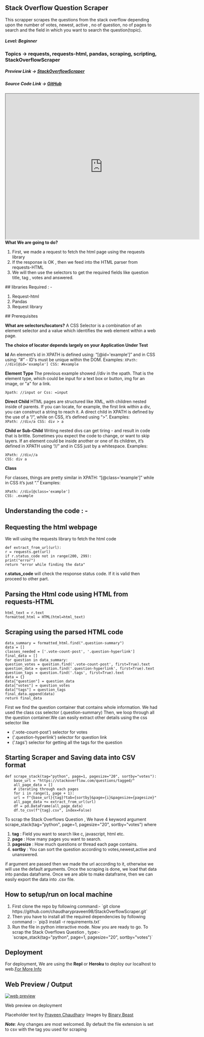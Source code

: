 ## **Stack Overflow Question Scraper**
This scrapper scrapes the questions from the stack overflow depending upon the number of votes, newest, active , no of question, no of pages to search and the field in which you want to search the question(topic).

##### Level: Beginner

<h3>Topics -> requests, requests-html, pandas, scraping, scripting, StackOverflowScraper</h3>
<h5>Preview Link -> <u><a href="https://drive.google.com/file/d/1HATnEAczmo3SlCD1ctq8nfH_QU0Mw-xc/preview">StackOverflowScraper</a></u></h5>
<h5>Source Code Link -> <u><a href="https://github.com/chaudharypraveen98/StackOverflowScraper">GitHub</a></u></h5>
<iframe src="https://drive.google.com/file/d/1HATnEAczmo3SlCD1ctq8nfH_QU0Mw-xc/preview" width="640" height="480" allow="autoplay"></iframe>
<strong>What We are going to do?</strong>
<ol>
    <li>First, we made a request to fetch the html page using the requests library</li>
    <li>If the response is OK , then we feed into the HTML parser from requests-HTML</li>
    <li>We will then use the selectors to get the required fields like question title, tag , votes and answered.</li>
</ol>
## libraries Required : - 
<ol>
    <li>Request-html</li>
    <li>Pandas</li>
    <li>Request library</li>
</ol>
## Prerequisites  

<strong>What are selectors/locators?</strong>
A CSS Selector is a combination of an element selector and a value which identifies the web element within a web page.

<b>The choice of locator depends largely on your Application Under Test</b>


<b>Id</b>
An element’s id in XPATH is defined using: “[@id='example']” and in CSS using: “#” - ID's must be unique within the DOM.
Examples:
`
XPath: //div[@id='example']
CSS: #example
`

<b>Element Type</b>
The previous example showed //div in the xpath. That is the element type, which could be input for a text box or button, img for an image, or "a" for a link. 

`
Xpath: //input or
Css: =input
`

<b>Direct Child</b>
HTML pages are structured like XML, with children nested inside of parents. If you can locate, for example, the first link within a div, you can construct a string to reach it. A direct child in XPATH is defined by the use of a “/“, while on CSS, it’s defined using “>”. 
Examples:
`                        
XPath: //div/a
CSS: div > a
`

<b>Child or Sub-Child</b>
Writing nested divs can get tiring - and result in code that is brittle. Sometimes you expect the code to change, or want to skip layers. If an element could be inside another or one of its children, it’s defined in XPATH using “//” and in CSS just by a whitespace.
Examples:
```
XPath: //div//a
CSS: div a
```

<b>Class</b>

For classes, things are pretty similar in XPATH: “[@class='example']” while in CSS it’s just “.” 
Examples:
```
XPath: //div[@class='example']
CSS: .example
```

## Understanding the code : - 
## Requesting the html webpage  

We will using the requests library to fetch the html code 
```
def extract_from_url(url):
r = requests.get(url)
if r.status_code not in range(200, 299):
print("error")
return "error while finding the data"
```
<b>r.status_code</b> will check the response status code. If it is valid then proceed to other part.
## Parsing the Html code using HTML from requests-HTML
```
html_text = r.text
formatted_html = HTML(html=html_text)
```

## Scraping using the parsed HTML code  
```
data_summary = formatted_html.find(".question-summary")
data = []
classes_needed = ['.vote-count-post', '.question-hyperlink']
final_data = []
for question in data_summary:
question_votes = question.find('.vote-count-post', first=True).text
question_data = question.find('.question-hyperlink', first=True).text
question_tags = question.find('.tags', first=True).text
data = {}
data["question"] = question_data
data["votes"] = question_votes
data["tags"] = question_tags
final_data.append(data)
return final_data
```
First we find the question container that contains whole information. We had used the class css selector (.question-summary)
Then, we loop through all the question container.We can easily extract other details using the css selector like
<ul>
    <li>('.vote-count-post') selector for votes</li>
    <li>('.question-hyperlink') selector for question link</li>
    <li>('.tags') selector for getting all the tags for the question</li>
</ul>

## Starting Scraper and Saving data into CSV format

```
def scrape_stack(tag="python", page=1, pagesize="20", sortby="votes"):
    base_url = "https://stackoverflow.com/questions/tagged/"
    all_page_data = []
    # iterating through each pages
    for i in range(1, page + 1):
    url = f"{base_url}{tag}?tab={sortby}&page={i}&pagesize={pagesize}"
    all_page_data += extract_from_url(url)
    df = pd.DataFrame(all_page_data)
    df.to_csv(f"{tag}.csv", index=False)
```

To scrap the Stack Overflows Question , We have 4 keyword argument
scrape_stack(tag="python", page=1, pagesize="20", sortby="votes")
where
<ol>
    <li><b>tag</b> : Field you want to search like c, javascript, html etc.</li>
    <li><b>page</b> : How many pages you want to search.</li>
    <li><b>pagesize</b> : How much questions or thread each page contains.</li>
    <li><b>sortby</b> : You can sort the question according to votes,newest,active and unanswered.</li>
</ol>
if argument are passed then we made the url according to it, otherwise we will use the default arguments.
Once the scraping is done, we load that data into pandas dataframe. Once we are able to make dataframe, then we can easily export the data into .csv file.

## How to setup/run on local machine

<ol>

<li>First clone the repo by following command:- `git clone https://github.com/chaudharypraveen98/StackOverflowScraper.git`</li>

<li>Then you have to install all the required dependencies by following command :- `pip3 install -r requirements.txt`</li>

<li>Run the file in python interactive mode. Now you are ready to go. To scrap the Stack Overflows Question , type:-
`scrape_stack(tag="python", page=1, pagesize="20", sortby="votes")`</li>

</ol>

## Deployment

For deployment,  We are using the <strong>Repl</strong> or <strong>Heroku</strong> to deploy our localhost to web.<span><a href="https://replit.com/">For More Info</a></span>
## Web Preview / Output
<a href="questions.JPG"><img src="questions.JPG" alt="web preview" /></a>

<span>Web preview on deployment</span>

Placeholder text by <a href="https://chaudharypraveen98.github.io/">Praveen Chaudhary</a>&middot; Images by <a href="hhttps://chaudharypraveen98.github.io/binarybeast/">Binary Beast</a></span>


_**Note**_: Any changes are most welcomed. By default the file extension is set to csv with the tag you used for scraping
